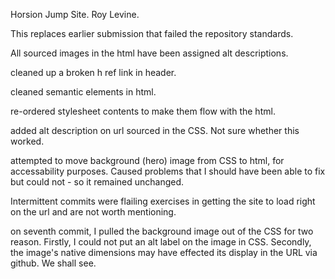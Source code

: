 Horsion Jump Site.  Roy Levine.

This replaces earlier submission that failed the repository standards.

All sourced images in the html have been assigned alt descriptions.

cleaned up a broken h ref link in header.

cleaned semantic elements in html.

re-ordered stylesheet contents to make them flow with the html.

added alt description on url sourced in the CSS.  Not sure whether this worked.

attempted to move background (hero) image from CSS to html, for accessability purposes. Caused problems that I should have been able to fix but could not - so it remained unchanged.

Intermittent commits were flailing exercises in getting the site to load right on the url and are not worth mentioning.

on seventh commit, I pulled the background image out of the CSS for two reason.  Firstly, I could not put an alt label on the image in CSS.  Secondly, the image's native dimensions may have effected its display in the URL via github.  We shall see.
